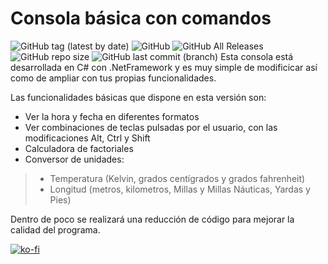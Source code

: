 # Consola básica con comandos
![GitHub tag (latest by date)](https://img.shields.io/github/v/tag/ZegameusCompanyNetwork/Consola-basica-con-comandos?color=green&label=Version&style=plastic)
![GitHub](https://img.shields.io/github/license/ZegameusCompanyNetwork/Consola-basica-con-comandos?style=plastic)
![GitHub All Releases](https://img.shields.io/github/downloads/ZegameusCompanyNetwork/Consola-basica-con-comandos/total?label=Descargas&style=plastic)
![GitHub repo size](https://img.shields.io/github/repo-size/ZegameusCompanyNetwork/Consola-basica-con-comandos?color=AABBCC&label=Tama%C3%B1o&style=plastic)
![GitHub last commit (branch)](https://img.shields.io/github/last-commit/ZegameusCompanyNetwork/Consola-basica-con-comandos/master?color=68f78e&style=plastic)
Esta consola está desarrollada en C# con .NetFramework y es muy simple de modificicar así como de ampliar con tus propias funcionalidades.

Las funcionalidades básicas que dispone en esta versión son:
- Ver la hora y fecha en diferentes formatos
- Ver combinaciones de teclas pulsadas por el usuario, con las modificaciones Alt, Ctrl y Shift
- Calculadora de factoriales
- Conversor de unidades:
> - Temperatura (Kelvin, grados centígrados y grados fahrenheit)
> - Longitud (metros, kilometros, Millas y Millas Náuticas, Yardas y Pies)

Dentro de poco se realizará una reducción de código para mejorar la calidad del programa.

[![ko-fi](https://www.ko-fi.com/img/githubbutton_sm.svg)](https://ko-fi.com/Q5Q210SP8)
